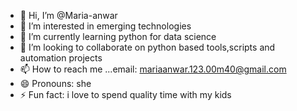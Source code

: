 - 👋 Hi, I’m @Maria-anwar
- 👀 I’m interested in emerging technologies
- 🌱 I’m currently learning python for data science
- 💞️ I’m looking to collaborate on python based tools,scripts and automation projects
- 📫 How to reach me ...email: mariaanwar.123.00m40@gmail.com
- 😄 Pronouns: she
- ⚡ Fun fact: i love to spend quality time with my kids

<!---
Maria-476/Maria-476 is a ✨ special ✨ repository because its `README.md` (this file) appears on your GitHub profile.
You can click the Preview link to take a look at your changes.
--->

